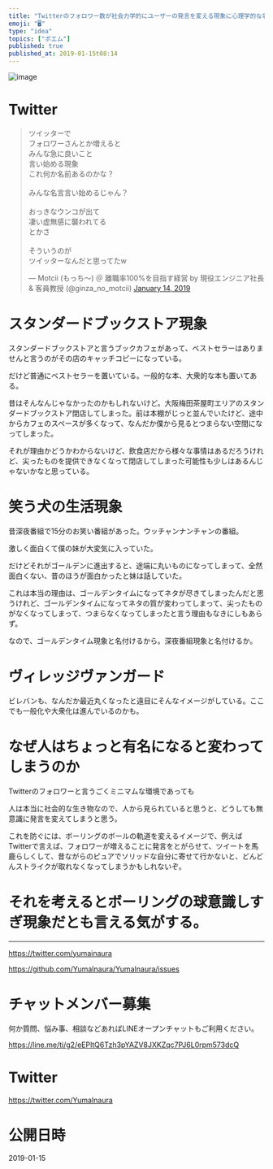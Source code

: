 ```yaml
---
title: "Twitterのフォロワー数が社会力学的にユーザーの発言を変える現象に心理学的な名前はあるか？"
emoji: "🖥"
type: "idea"
topics: ["ポエム"]
published: true
published_at: 2019-01-15t08:14
---
```




![image](https://user-images.githubusercontent.com/13635059/51147359-59616d00-189d-11e9-90ec-4e9a80fffb7a.png)

# Twitter

<blockquote class="twitter-tweet" data-lang="en"><p lang="ja" dir="ltr">ツイッターで<br>フォロワーさんとか増えると<br>みんな急に良いこと<br>言い始める現象<br>これ何か名前あるのかな？<br><br>みんな名言言い始めるじゃん？<br><br>おっきなウンコが出て<br>凄い虚無感に襲われてる<br>とかさ<br><br>そういうのが<br>ツイッターなんだと思ってたw</p>&mdash; Motcii (もっち〜) ＠ 離職率100%を目指す経営 by 現役エンジニア社長 &amp; 客員教授 (@ginza_no_motcii) <a href="https://twitter.com/ginza_no_motcii/status/1084927810240532481?ref_src=twsrc%5Etfw">January 14, 2019</a></blockquote>


# スタンダードブックストア現象

スタンダードブックストアと言うブックカフェがあって、ベストセラーはありませんと言うのがその店のキャッチコピーになっている。

だけど普通にベストセラーを置いている。一般的な本、大衆的な本も置いてある。

昔はそんなんじゃなかったのかもしれないけど。大阪梅田茶屋町エリアのスタンダードブックストア閉店してしまった。前は本棚がじっと並んでいたけど、途中からカフェのスペースが多くなって、なんだか僕から見るとつまらない空間になってしまった。

それが理由かどうかわからないけど、飲食店だから様々な事情はあるだろうけれど、尖ったものを提供できなくなって閉店してしまった可能性も少しはあるんじゃないかなと思っている。

#	笑う犬の生活現象

昔深夜番組で15分のお笑い番組があった。ウッチャンナンチャンの番組。

激しく面白くて僕の妹が大変気に入っていた。

だけどそれがゴールデンに進出すると、途端に丸いものになってしまって、全然面白くない、昔のほうが面白かったと妹は話していた。

これは本当の理由は、ゴールデンタイムになってネタが尽きてしまったんだと思うけれど、ゴールデンタイムになってネタの質が変わってしまって、尖ったものがなくなってしまって、つまらなくなってしまったと言う理由もなきにしもあらず。

なので、ゴールデンタイム現象と名付けるから。深夜番組現象と名付けるか。

#	ヴィレッジヴァンガード

ビレバンも、なんだか最近丸くなったと遠目にそんなイメージがしている。ここでも一般化や大衆化は進んでいるのかも。

#	なぜ人はちょっと有名になると変わってしまうのか

Twitterのフォロワーと言うごくミニマムな環境であっても

人は本当に社会的な生き物なので、人から見られていると思うと、どうしても無意識に発言を変えてしまうと思う。

これを防ぐには、ボーリングのボールの軌道を変えるイメージで、例えばTwitterで言えば、フォロワーが増えることに発言をとがらせて、ツイートを馬鹿らしくして、昔ながらのピュアでソリッドな自分に寄せて行かないと、どんどんストライクが取れなくなってしまうかもしれないぞ。

# それを考えるとボーリングの球意識しすぎ現象だとも言える気がする。


---

https://twitter.com/yumainaura

https://github.com/YumaInaura/YumaInaura/issues









<!-- Update From Qiita API -->

# チャットメンバー募集


何か質問、悩み事、相談などあればLINEオープンチャットもご利用ください。

https://line.me/ti/g2/eEPltQ6Tzh3pYAZV8JXKZqc7PJ6L0rpm573dcQ





# Twitter


https://twitter.com/YumaInaura


<!-- Update From Qiita API -->



# 公開日時

2019-01-15
